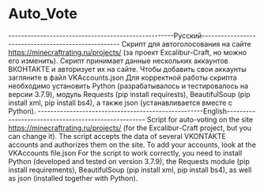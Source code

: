 # Auto_Vote
----------------------------------------------------Русский----------------------------------------------------
Скрипт для автоголосования на сайте https://minecraftrating.ru/projects/ (за проект Excalibur-Craft, но можно его изменить). Скрипт принимает данные нескольких аккаунтов ВКОНТАКТЕ и авторизует их на сайте. Чтобы добавить свои аккаунты загляните в файл VKAccounts.json Для корректной работы скрипта необходимо установить Python (разрабатывалось и тестировалось на версии 3.7.9), модуль Requests (pip install requirests), BeautifulSoup (pip install xml, pip install bs4), а также json (устанавливается вместе с Python).
----------------------------------------------------English----------------------------------------------------
Script for auto-voting on the site https://minecraftrating.ru/projects/ (for the Excalibur-Craft project, but you can change it). The script accepts the data of several VKONTAKTE accounts and authorizes them on the site. To add your accounts, look at the VKAccounts file.json For the script to work correctly, you need to install Python (developed and tested on version 3.7.9), the Requests module (pip install requirements), BeautifulSoup (pip install xml, pip install bs4), as well as json (installed together with Python).
